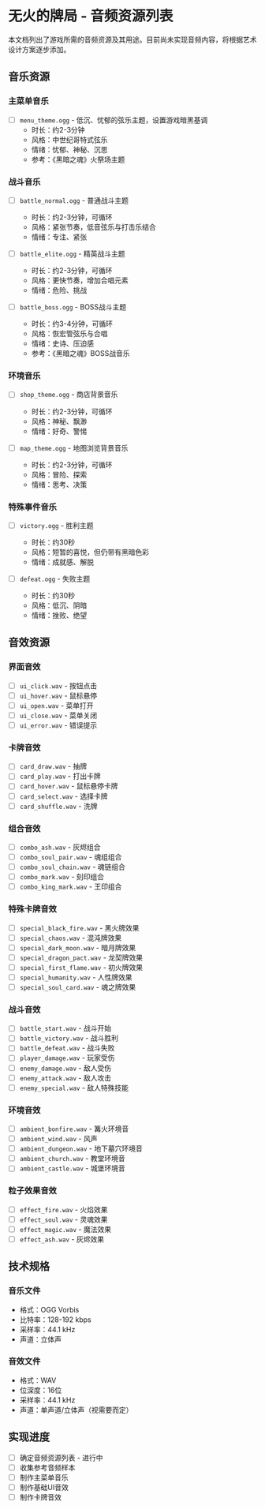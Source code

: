 # 无火的牌局 - 音频资源列表

本文档列出了游戏所需的音频资源及其用途。目前尚未实现音频内容，将根据艺术设计方案逐步添加。

## 音乐资源

### 主菜单音乐
- [ ] `menu_theme.ogg` - 低沉、忧郁的弦乐主题，设置游戏暗黑基调
  - 时长：约2-3分钟
  - 风格：中世纪哥特式弦乐
  - 情绪：忧郁、神秘、沉思
  - 参考：《黑暗之魂》火祭场主题

### 战斗音乐
- [ ] `battle_normal.ogg` - 普通战斗主题
  - 时长：约2-3分钟，可循环
  - 风格：紧张节奏，低音弦乐与打击乐结合
  - 情绪：专注、紧张
  
- [ ] `battle_elite.ogg` - 精英战斗主题
  - 时长：约2-3分钟，可循环
  - 风格：更快节奏，增加合唱元素
  - 情绪：危险、挑战

- [ ] `battle_boss.ogg` - BOSS战斗主题
  - 时长：约3-4分钟，可循环
  - 风格：恢宏管弦乐与合唱
  - 情绪：史诗、压迫感
  - 参考：《黑暗之魂》BOSS战音乐

### 环境音乐
- [ ] `shop_theme.ogg` - 商店背景音乐
  - 时长：约2-3分钟，可循环
  - 风格：神秘、飘渺
  - 情绪：好奇、警惕
  
- [ ] `map_theme.ogg` - 地图浏览背景音乐
  - 时长：约2-3分钟，可循环
  - 风格：冒险、探索
  - 情绪：思考、决策

### 特殊事件音乐
- [ ] `victory.ogg` - 胜利主题
  - 时长：约30秒
  - 风格：短暂的喜悦，但仍带有黑暗色彩
  - 情绪：成就感、解脱

- [ ] `defeat.ogg` - 失败主题
  - 时长：约30秒
  - 风格：低沉、阴暗
  - 情绪：挫败、绝望

## 音效资源

### 界面音效
- [ ] `ui_click.wav` - 按钮点击
- [ ] `ui_hover.wav` - 鼠标悬停
- [ ] `ui_open.wav` - 菜单打开
- [ ] `ui_close.wav` - 菜单关闭
- [ ] `ui_error.wav` - 错误提示

### 卡牌音效
- [ ] `card_draw.wav` - 抽牌
- [ ] `card_play.wav` - 打出卡牌
- [ ] `card_hover.wav` - 鼠标悬停卡牌
- [ ] `card_select.wav` - 选择卡牌
- [ ] `card_shuffle.wav` - 洗牌

### 组合音效
- [ ] `combo_ash.wav` - 灰烬组合
- [ ] `combo_soul_pair.wav` - 魂组组合
- [ ] `combo_soul_chain.wav` - 魂链组合
- [ ] `combo_mark.wav` - 刻印组合
- [ ] `combo_king_mark.wav` - 王印组合

### 特殊卡牌音效
- [ ] `special_black_fire.wav` - 黑火牌效果
- [ ] `special_chaos.wav` - 混沌牌效果
- [ ] `special_dark_moon.wav` - 暗月牌效果
- [ ] `special_dragon_pact.wav` - 龙契牌效果
- [ ] `special_first_flame.wav` - 初火牌效果
- [ ] `special_humanity.wav` - 人性牌效果
- [ ] `special_soul_card.wav` - 魂之牌效果

### 战斗音效
- [ ] `battle_start.wav` - 战斗开始
- [ ] `battle_victory.wav` - 战斗胜利
- [ ] `battle_defeat.wav` - 战斗失败
- [ ] `player_damage.wav` - 玩家受伤
- [ ] `enemy_damage.wav` - 敌人受伤
- [ ] `enemy_attack.wav` - 敌人攻击
- [ ] `enemy_special.wav` - 敌人特殊技能

### 环境音效
- [ ] `ambient_bonfire.wav` - 篝火环境音
- [ ] `ambient_wind.wav` - 风声
- [ ] `ambient_dungeon.wav` - 地下墓穴环境音
- [ ] `ambient_church.wav` - 教堂环境音
- [ ] `ambient_castle.wav` - 城堡环境音

### 粒子效果音效
- [ ] `effect_fire.wav` - 火焰效果
- [ ] `effect_soul.wav` - 灵魂效果
- [ ] `effect_magic.wav` - 魔法效果
- [ ] `effect_ash.wav` - 灰烬效果

## 技术规格

### 音乐文件
- 格式：OGG Vorbis
- 比特率：128-192 kbps
- 采样率：44.1 kHz
- 声道：立体声

### 音效文件
- 格式：WAV
- 位深度：16位
- 采样率：44.1 kHz
- 声道：单声道/立体声（视需要而定）

## 实现进度
- [ ] 确定音频资源列表 - 进行中
- [ ] 收集参考音频样本
- [ ] 制作主菜单音乐
- [ ] 制作基础UI音效
- [ ] 制作卡牌音效 